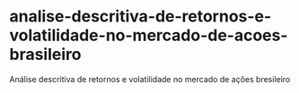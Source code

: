 # analise-descritiva-de-retornos-e-volatilidade-no-mercado-de-acoes-brasileiro
Análise descritiva de retornos e volatilidade no mercado de ações bresileiro
